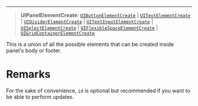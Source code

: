 ***

> **UIPanelElementCreate**: [`UIButtonElementCreate`](UIButtonElementCreate.md) | [`UITextElementCreate`](UITextElementCreate.md) | [`UIDividerElementCreate`](UIDividerElementCreate.md) | [`UITextInputElementCreate`](UITextInputElementCreate.md) | [`UISelectElementCreate`](UISelectElementCreate.md) | [`UIFlexibleSpaceElementCreate`](UIFlexibleSpaceElementCreate.md) | [`UIGridContainerElementCreate`](UIGridContainerElementCreate.md)

This is a union of all the possible elements that can be created inside panel's body or footer.

# Remarks

For the sake of convenience, `id` is optional but recommended if you want to be able to perform updates.
